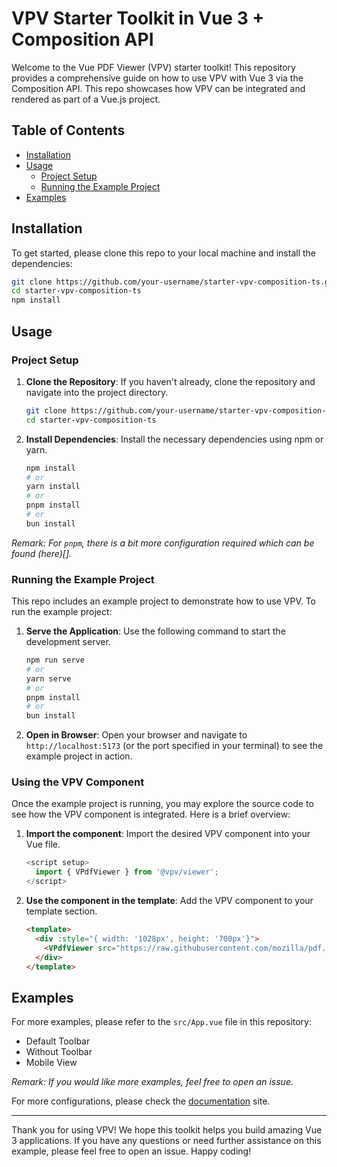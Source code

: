 # VPV Starter Toolkit in Vue 3 + Composition API

Welcome to the Vue PDF Viewer (VPV) starter toolkit! This repository provides a comprehensive guide on how to use VPV with Vue 3 via the Composition API. This repo showcases how VPV can be integrated and rendered as part of a Vue.js project.

## Table of Contents
- [Installation](#installation)
- [Usage](#usage)
  - [Project Setup](#project-setup)
  - [Running the Example Project](#running-the-example-project)
- [Examples](#examples)

## Installation

To get started, please clone this repo to your local machine and install the dependencies:

```bash
git clone https://github.com/your-username/starter-vpv-composition-ts.git
cd starter-vpv-composition-ts
npm install
```

## Usage

### Project Setup

1. **Clone the Repository**: If you haven't already, clone the repository and navigate into the project directory.

    ```bash
    git clone https://github.com/your-username/starter-vpv-composition-ts.git
    cd starter-vpv-composition-ts
    ```

2. **Install Dependencies**: Install the necessary dependencies using npm or yarn.

    ```bash
    npm install
    # or
    yarn install
    # or
    pnpm install
    # or
    bun install
    ```

_Remark: For `pnpm`, there is a bit more configuration required which can be found (here)[]._

### Running the Example Project

This repo includes an example project to demonstrate how to use VPV. To run the example project:

1. **Serve the Application**: Use the following command to start the development server.

    ```bash
    npm run serve
    # or
    yarn serve
    # or
    pnpm install
    # or
    bun install
    ```

2. **Open in Browser**: Open your browser and navigate to `http://localhost:5173` (or the port specified in your terminal) to see the example project in action.

### Using the VPV Component

Once the example project is running, you may explore the source code to see how the VPV component is integrated. Here is a brief overview:

1. **Import the component**: Import the desired VPV component into your Vue file.

    ```js
    <script setup>
      import { VPdfViewer } from '@vpv/viewer';
    </script>
    ```

2. **Use the component in the template**: Add the VPV component to your template section.

    ```html
    <template>
      <div :style="{ width: '1028px', height: '700px'}">
        <VPdfViewer src="https://raw.githubusercontent.com/mozilla/pdf.js/ba2edeae/web/compressed.tracemonkey-pldi-09.pdf" />
      </div>
    </template>
    ```

## Examples

For more examples, please refer to the `src/App.vue` file in this repository:
 - Default Toolbar
 - Without Toolbar
 - Mobile View

_Remark: If you would like more examples, feel free to open an issue._

For more configurations, please check the [documentation](https://docs-vue-pdf-viewer.logicspark.com) site.

---

Thank you for using VPV! We hope this toolkit helps you build amazing Vue 3 applications. If you have any questions or need further assistance on this example, please feel free to open an issue. Happy coding!
